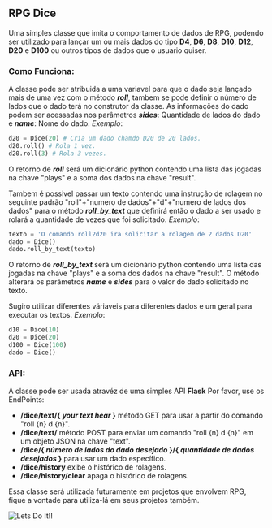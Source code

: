 ## RPG Dice

Uma simples classe que imita o comportamento de dados de RPG, podendo ser utilizado para lançar um ou mais dados do tipo **D4**, **D6**, **D8**, **D10**, **D12**, **D20** e **D100** ou outros tipos de dados que o usuario quiser.

### Como Funciona:

A classe pode ser atribuida a uma variavel para que o dado seja lançado mais de uma vez com o método **_roll_**, tambem se pode definir o número de lados que o dado terá no construtor da classe. As informações do dado podem ser acessadas nos parâmetros **_sides_**: Quantidade de lados do dado e **_name_**: Nome do dado.
_Exemplo_:

```python
d20 = Dice(20) # Cria um dado chamdo D20 de 20 lados.
d20.roll() # Rola 1 vez.
d20.roll(3) # Rola 3 vezes.
```

O retorno de **_roll_** será um dicionário python contendo uma lista das jogadas na chave "plays" e a soma dos dados na chave "result".

Tambem é possivel passar um texto contendo uma instrução de rolagem no seguinte padrão "roll"+"numero de dados"+"d"+"numero de lados dos dados" para o método **_roll_by_text_** que definirá então o dado a ser usado e rolará a quantidade de vezes que foi solicitado.
_Exemplo_:

```python
texto = 'O comando roll2d20 ira solicitar a rolagem de 2 dados D20'
dado = Dice()
dado.roll_by_text(texto)
```

O retorno de **_roll_by_text_** será um dicionário python contendo uma lista das jogadas na chave "plays" e a soma dos dados na chave "result". O método alterará os parâmetros **_name_** e **_sides_** para o valor do dado solicitado no texto.

Sugiro utilizar diferentes váriaveis para diferentes dados e um geral para executar os textos.
_Exemplo_:

```python
d10 = Dice(10)
d20 = Dice(20)
d100 = Dice(100)
dado = Dice()
```

### API:

A classe pode ser usada atravéz de uma simples API **Flask**
Por favor, use os EndPoints:

- **/dice/text/{ _your text hear_ }** método GET para usar a partir do comando "roll {n} d {n}".
- **/dice/text/** método POST para enviar um comando "roll {n} d {n}" em um objeto JSON na chave "text".
- **/dice/{ _número de lados do dado desejado_ }/{ _quantidade de dados desejados_ }** para usar um dado específico.
- **/dice/history** exibe o histórico de rolagens.
- **/dice/history/clear** apaga o histórico de rolagens.

Essa classe será utilizada futuramente em projetos que envolvem RPG, fique a vontade para utiliza-lá em seus projetos também.

![Lets Do It!!](https://media1.tenor.com/images/d8d7b003cc98b44d2a4ca87e27f0c304/tenor.gif "Lets Do It!!")
